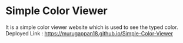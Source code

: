 # Simple Color Viewer
It is a simple color viewer website which is used to see the typed color.
Deployed Link : https://murugappan18.github.io/Simple-Color-Viewer
